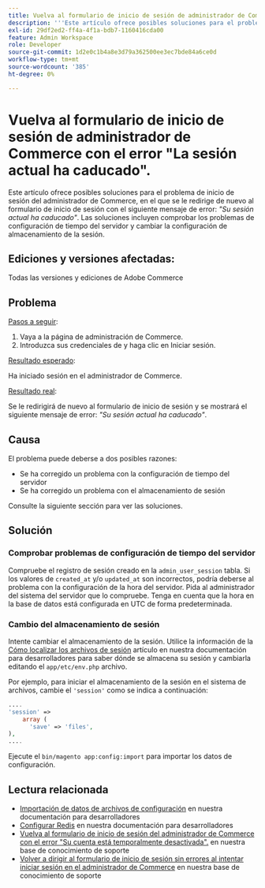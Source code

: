 ```yaml
---
title: Vuelva al formulario de inicio de sesión de administrador de Commerce con el error "La sesión actual ha caducado".
description: '''Este artículo ofrece posibles soluciones para el problema de inicio de sesión del administrador de Commerce, que le redirige al formulario de inicio de sesión con el siguiente mensaje de error: *"La sesión actual ha caducado"*. Las soluciones incluyen comprobar los problemas de configuración de tiempo del servidor y cambiar la configuración de almacenamiento de la sesión".'
exl-id: 29df2ed2-ff4a-4f1a-bdb7-1160416cda00
feature: Admin Workspace
role: Developer
source-git-commit: 1d2e0c1b4a8e3d79a362500ee3ec7bde84a6ce0d
workflow-type: tm+mt
source-wordcount: '385'
ht-degree: 0%

---
```


# Vuelva al formulario de inicio de sesión de administrador de Commerce con el error &quot;La sesión actual ha caducado&quot;.

Este artículo ofrece posibles soluciones para el problema de inicio de sesión del administrador de Commerce, en el que se le redirige de nuevo al formulario de inicio de sesión con el siguiente mensaje de error: *&quot;Su sesión actual ha caducado&quot;*. Las soluciones incluyen comprobar los problemas de configuración de tiempo del servidor y cambiar la configuración de almacenamiento de la sesión.

## Ediciones y versiones afectadas:

Todas las versiones y ediciones de Adobe Commerce

## Problema

<u>Pasos a seguir</u>:

1. Vaya a la página de administración de Commerce.
1. Introduzca sus credenciales de y haga clic en Iniciar sesión.

<u>Resultado esperado</u>:

Ha iniciado sesión en el administrador de Commerce.

<u>Resultado real</u>:

Se le redirigirá de nuevo al formulario de inicio de sesión y se mostrará el siguiente mensaje de error: *&quot;Su sesión actual ha caducado&quot;*.

## Causa

El problema puede deberse a dos posibles razones:

* Se ha corregido un problema con la configuración de tiempo del servidor
* Se ha corregido un problema con el almacenamiento de sesión

Consulte la siguiente sección para ver las soluciones.

## Solución

### Comprobar problemas de configuración de tiempo del servidor

Compruebe el registro de sesión creado en la `admin_user_session` tabla. Si los valores de `created_at` y/o `updated_at` son incorrectos, podría deberse al problema con la configuración de la hora del servidor. Pida al administrador del sistema del servidor que lo compruebe. Tenga en cuenta que la hora en la base de datos está configurada en UTC de forma predeterminada.

### Cambio del almacenamiento de sesión

Intente cambiar el almacenamiento de la sesión. Utilice la información de la [Cómo localizar los archivos de sesión](https://devdocs.magento.com/guides/v2.3/config-guide/sessions.html) artículo en nuestra documentación para desarrolladores para saber dónde se almacena su sesión y cambiarla editando el `app/etc/env.php` archivo.

Por ejemplo, para iniciar el almacenamiento de la sesión en el sistema de archivos, cambie el `'session'` como se indica a continuación:

```php
....
'session' =>
    array (
      'save' => 'files',
),
....
```

Ejecute el `bin/magento app:config:import` para importar los datos de configuración.


## Lectura relacionada

* [Importación de datos de archivos de configuración](https://devdocs.magento.com/guides/v2.3/config-guide/cli/config-cli-subcommands-config-mgmt-import.html) en nuestra documentación para desarrolladores
* [Configurar Redis](https://devdocs.magento.com/guides/v2.3/config-guide/redis/config-redis.html) en nuestra documentación para desarrolladores
* [Vuelva al formulario de inicio de sesión del administrador de Commerce con el error &quot;Su cuenta está temporalmente desactivada&quot;.](/help/troubleshooting/miscellaneous/redirect-back-to-the-admin-login-form-with-your-account-is-temporarily-disabled-error.md) en nuestra base de conocimiento de soporte
* [Volver a dirigir al formulario de inicio de sesión sin errores al intentar iniciar sesión en el administrador de Commerce](/help/troubleshooting/miscellaneous/login-redirect-when-trying-to-login-to-magento-admin.md) en nuestra base de conocimiento de soporte

